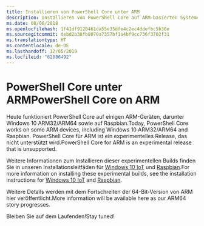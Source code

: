 ```yaml
---
title: Installieren von PowerShell Core unter ARM
description: Installieren von PowerShell Core auf ARM-basierten Systemen
ms.date: 08/06/2018
ms.openlocfilehash: 1f41df9120461da55e35dfe4c2ec4ddefbc5b36e
ms.sourcegitcommit: debd2b38fb8070a7357bf1a4bf9cc736f3702f31
ms.translationtype: HT
ms.contentlocale: de-DE
ms.lasthandoff: 12/05/2019
ms.locfileid: "62086492"
---
```

# <a name="powershell-core-on-arm"></a><span data-ttu-id="a99aa-103">PowerShell Core unter ARM</span><span class="sxs-lookup"><span data-stu-id="a99aa-103">PowerShell Core on ARM</span></span>

<span data-ttu-id="a99aa-104">Heute funktioniert PowerShell Core auf einigen ARM-Geräten, darunter Windows 10 ARM32/ARM64 sowie auf Raspbian.</span><span class="sxs-lookup"><span data-stu-id="a99aa-104">Today, PowerShell Core works on some ARM devices, including Windows 10 ARM32/ARM64 and Raspbian.</span></span>
<span data-ttu-id="a99aa-105">PowerShell Core für ARM ist ein experimentelles Release, das nicht unterstützt wird.</span><span class="sxs-lookup"><span data-stu-id="a99aa-105">PowerShell Core for ARM is an experimental release that is unsupported.</span></span>

<span data-ttu-id="a99aa-106">Weitere Informationen zum Installieren dieser experimentellen Builds finden Sie in unseren Installationsleitfäden für [Windows 10 IoT](installing-powershell-core-on-windows.md#deploying-on-windows-iot) und [Raspbian](installing-powershell-core-on-linux.md#raspbian).</span><span class="sxs-lookup"><span data-stu-id="a99aa-106">For more information on installing these experimental builds, see the installation instructions for [Windows 10 IoT](installing-powershell-core-on-windows.md#deploying-on-windows-iot) and [Raspbian](installing-powershell-core-on-linux.md#raspbian).</span></span>

<span data-ttu-id="a99aa-107">Weitere Details werden mit dem Fortschreiten der 64-Bit-Version von ARM hier veröffentlicht.</span><span class="sxs-lookup"><span data-stu-id="a99aa-107">More information will be available here as our ARM64 story progresses.</span></span>

<span data-ttu-id="a99aa-108">Bleiben Sie auf dem Laufenden!</span><span class="sxs-lookup"><span data-stu-id="a99aa-108">Stay tuned!</span></span>

